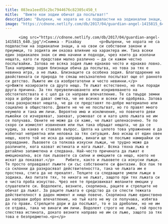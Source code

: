 ```yaml
---
title: 083ea1eed55c2bc7944676c82305c450_t
mitle:  "Вижте кои зодии обичат да послъгват!"
description: "Въпреки, че хората не са подвластни на зодиакални знаци, а на свои си собствени закони и приумици, то зодията им оказва влияние на характера им. Така всеки един зодиакален знак си има начини и подходи, чрез които да изопачи нещата, като ги представи малко различно – да си кажем честно послъгвайки. Затова не всяка зодия …"
image: "https://cdnone.netlify.com/db/2017/04/guardian-angel-1415815_640.jpg"
---
```


          <img src="https://cdnone.netlify.com/db/2017/04/guardian-angel-1415815_640.jpg"/>Снимка - Pixabay        <p>Въпреки, че хората не са подвластни на зодиакални знаци, а на свои си собствени закони и приумици, то зодията им оказва влияние на характера им. Така всеки един зодиакален знак си има начини и подходи, чрез които да изопачи нещата, като ги представи малко различно – да си кажем честно послъгвайки. Затова не всяка зодия лъже еднакво често и еднакво ловко. Така например зодия близнаци обича да послъгва, но това за тях е невинна игра, а не лъжа. Близнаците са особена зодия. Благодарение на двойствената си природа те сякаш несъзнателно послъгват още от ранното си детство. Лъжите им са изобретателни и често невинни.</p>     <p>Вижте козирозите са друго нещо. Те лъжат естествено, но пък поради друга причина. За тях преувеличаването или изкривяването на обстоятелствата е с цел да се направи впечатление. Те са твърде земни хора и добре си дават сметка, че не всичко и всеки ги одобрява. Затова така разкрасяват нещата, че да се представят по-добре материално или социално в обществото. Девите не че не послъгват, но го правят много неумело и така им личи. Вероятно има и изключения, но повечето деви лъжейки се изчервяват, заекват, усмихват се и като цяло лъжата не им се получава. Овните не може да се каже, че лъжат целенасочено. Те по скоро си измислят извинения или пък така обръщат нещата, че да се чудиш, за какво е ставало въпрос. Целта на цялото това упражнение е да избегнат неприятна или неловка за тях ситуация. Ако искаш от един овен нещо, което той не иска да направи, винаги ще те послъже намирайки си оправдание. Лъвовете са толкова изкусни лъжци, че трудно може да различите, кога казват истината и кога лъжат. Всяка тяхна лъжа е детайлно запаметена и следвана. Най-често причината да лъжат е емоционална, все пак лъвовете са силни и емоциите са нещо, което не искат да показват.</p>     Рибите, както и лъвовете са изкусни лъжци. Те просто оправдават лъжите си със собствените си фантазии. Все пак те са склонни да разкрасяват действителността, така че лъжата им е простена, стига да не прекалят. Телците са следващите умели лъжци в зодиака. Ако питате тях, те никога не лъжат, защото при тях лъжата си е чиста проба изкуство. Чрез нея те предизвикват желаните емоции у слушателите си. Водолеите, везните, скорпиона, раците и стрелците не обичат да лъжат. За раците лъжата е средство да се спести тежката действителност в даден момент и нищо повече. Скорпиона лъже единствено да направи добро впечатление, но тъй като не му се получава, избягва да го прави. Стрелците дори и да послъжат, то е за дреболии, но не им се отдава, така че винаги им личи. Водолеят строго не лъже, той просто спестява истината, докато везните направо не им се лъже, защото за тях това е безпредметно.<p></p>        